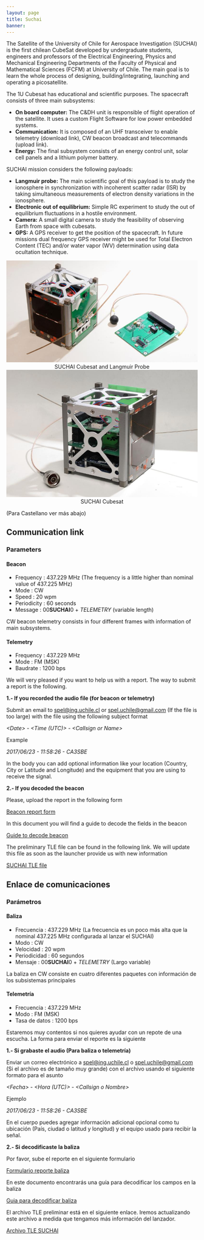 ```yaml
---
layout: page
title: Suchai
banner:
---
```

The Satellite of the University of Chile for Aerospace Investigation (SUCHAI) is the first chilean CubeSat developed by undergraduate students, engineers and professors of the Electrical Engineering, Physics and Mechanical Engineering Departments of the Faculty of Physical and Mathematical Sciences (FCFM) at University of Chile. The main goal is to learn the whole process of designing, building/integrating, launching and operating a picosatellite. 

The 1U Cubesat has educational and scientific purposes. The spacecraft consists of three main subsystems:

* **On board computer:** The C&DH unit is responsible of flight operation of the satellite. It uses a custom Flight Software for low power embedded systems.
* **Communication:** It is composed of an UHF transceiver to enable telemetry (download link), CW beacon broadcast and telecommands (upload link).
* **Energy:** The final subsystem consists of an energy control unit, solar cell panels and a lithium polymer battery.

SUCHAI mission considers the following payloads:

* **Langmuir probe:** The main scientific goal of this payload is to study the ionosphere in synchronization with incoherent scatter radar (ISR) by taking simultaneous measurements of electron density variations in the ionosphere.
* **Electronic out of equilibrium:** Simple RC experiment to study the out of equilibrium fluctuations in a hostile environment.
* **Camera:** A small digital camera to study the feasibility of observing Earth from space with cubesats.
* **GPS:** A GPS receiver to get the position of the spacecraft. In future missions dual frequency GPS receiver might be used for Total Electron Content (TEC) and/or water vapor (WV) determination using data ocultation technique.

<!---
{% include image.html src="/images/suchai/suchai_langmuir.jpg" title="SUCHAI Cubesat and Langmuir Probe" %}
{% include image.html src="/images/suchai/suchai_satellite_2.jpg" title="SUCHAI Cubesat" %}
--->
<img class="pure-img img-center" src="/images/suchai/suchai_langmuir.jpg">
<center> SUCHAI Cubesat and Langmuir Probe </center>
<img class="pure-img img-center" src="/images/suchai/suchai_satellite_2.jpg">
<center> SUCHAI Cubesat </center>
<!---
# ![SUCHAI Cubesat and Langmuir Probe](/images/suchai/suchai_langmuir.jpg)
# ![SUCHAI Cubesat](/images/suchai/suchai_satellite_2.jpg)
--->

(Para Castellano ver más abajo)

## Communication link

### Parameters

#### Beacon
- Frequency   : 437.229 MHz (The frequency is a little higher than nominal value of 437.225 MHz)
- Mode        : CW
- Speed       : 20 wpm
- Periodicity : 60 seconds
- Message     : 00**SUCHAI**0 + *TELEMETRY*  (variable length)

CW beacon telemetry consists in four different frames with information of main subsystems.

#### Telemetry

- Frequency : 437.229 MHz
- Mode      : FM (MSK)
- Baudrate  : 1200 bps

We will very pleased if you want to help us with a report. The way to submit a report is the following.

**1.- If you recorded the audio file (for beacon or telemetry)**

Submit an email to spel@ing.uchile.cl or spel.uchile@gmail.com (If the file is too large) with the file using the following subject format

*&lt;Date&gt; - &lt;Time (UTC)&gt; - &lt;Callsign or Name&gt;*

Example

*2017/06/23 - 11:58:26 - CA3SBE*

In the body you can add optional information like your location (Country, City or Latitude and Longitude) and the equipment that you are using to receive the signal.

**2.- If you decoded the beacon**

Please, upload the report in the following form

<a href="https://docs.google.com/forms/d/e/1FAIpQLScCTWkwt-5ZcCEPna7ec7vP6pzK41RNwoRSTzQkcKvzeqQisg/viewform?usp=sf_link">Beacon report form</a>

In this document you will find a guide to decode the fields in the beacon

<a href="https://drive.google.com/open?id=1ZM9AqqwXr6p1DFZzGj1USDjEjsDjPBmKkakULxSc768">Guide to decode beacon</a>

The preliminary TLE file can be found in the following link. We will update this file as soon as the launcher provide us with new information

<a href="/20170623-suchai.tle">SUCHAI TLE file</a>

## Enlace de comunicaciones

### Parámetros

#### Baliza
- Frecuencia    : 437.229 MHz (La frecuencia es un poco más alta que la nominal 437.225 MHz configurada al lanzar el SUCHAI)
- Modo          : CW
- Velocidad     : 20 wpm
- Periodicidad  : 60 segundos
- Mensaje       : 00**SUCHAI**0 + *TELEMETRY*  (Largo variable)

La baliza en CW consiste en cuatro diferentes paquetes con información de los subsistemas principales

#### Telemetría

- Frecuencia     : 437.229 MHz
- Modo           : FM (MSK)
- Tasa de datos  : 1200 bps

Estaremos muy contentos si nos quieres ayudar con un repote de una escucha. La forma para enviar el reporte es la siguiente

**1.- Si grabaste el audio (Para baliza o telemetría)**

Enviar un correo electrónico a spel@ing.uchile.cl o spel.uchile@gmail.com (Si el archivo es de tamaño muy grande) con el archivo usando el siguiente formato para el asunto

*&lt;Fecha&gt; - &lt;Hora (UTC)&gt; - &lt;Callsign o Nombre&gt;*

Ejemplo

*2017/06/23 - 11:58:26 - CA3SBE*

En el cuerpo puedes agregar información adicional opcional como tu ubicación (País, ciudad o latitud y longitud) y el equipo usado para recibir la señal.


**2.- Si decodificaste la baliza**

Por favor, sube el reporte en el siguiente formulario

<a href="https://docs.google.com/forms/d/e/1FAIpQLScCTWkwt-5ZcCEPna7ec7vP6pzK41RNwoRSTzQkcKvzeqQisg/viewform?usp=sf_link">Formulario reporte baliza</a>

En este documento encontrarás una guía para decodificar los campos en la baliza

<a href="https://drive.google.com/open?id=1ZM9AqqwXr6p1DFZzGj1USDjEjsDjPBmKkakULxSc768">Guia para decodificar baliza</a>

El archivo TLE preliminar está en el siguiente enlace. Iremos actualizando este archivo a medida que tengamos más información del lanzador.

<a href="/20170623-suchai.tle">Archivo TLE SUCHAI</a>


<!--### Morse decoder

{%include beacon.html%}-->
